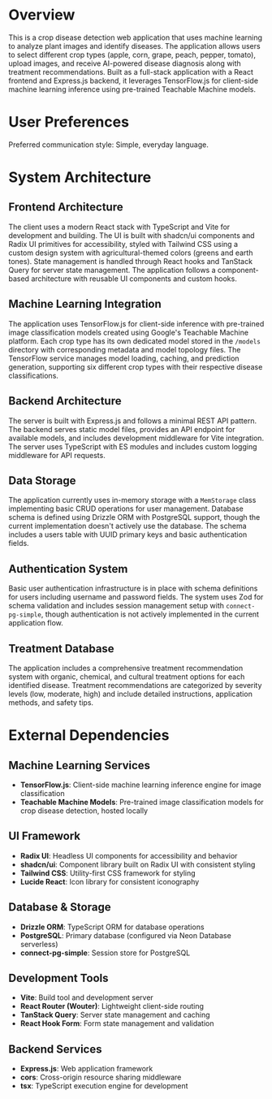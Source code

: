 # Overview

This is a crop disease detection web application that uses machine learning to analyze plant images and identify diseases. The application allows users to select different crop types (apple, corn, grape, peach, pepper, tomato), upload images, and receive AI-powered disease diagnosis along with treatment recommendations. Built as a full-stack application with a React frontend and Express.js backend, it leverages TensorFlow.js for client-side machine learning inference using pre-trained Teachable Machine models.

# User Preferences

Preferred communication style: Simple, everyday language.

# System Architecture

## Frontend Architecture
The client uses a modern React stack with TypeScript and Vite for development and building. The UI is built with shadcn/ui components and Radix UI primitives for accessibility, styled with Tailwind CSS using a custom design system with agricultural-themed colors (greens and earth tones). State management is handled through React hooks and TanStack Query for server state management. The application follows a component-based architecture with reusable UI components and custom hooks.

## Machine Learning Integration
The application uses TensorFlow.js for client-side inference with pre-trained image classification models created using Google's Teachable Machine platform. Each crop type has its own dedicated model stored in the `/models` directory with corresponding metadata and model topology files. The TensorFlow service manages model loading, caching, and prediction generation, supporting six different crop types with their respective disease classifications.

## Backend Architecture
The server is built with Express.js and follows a minimal REST API pattern. The backend serves static model files, provides an API endpoint for available models, and includes development middleware for Vite integration. The server uses TypeScript with ES modules and includes custom logging middleware for API requests.

## Data Storage
The application currently uses in-memory storage with a `MemStorage` class implementing basic CRUD operations for user management. Database schema is defined using Drizzle ORM with PostgreSQL support, though the current implementation doesn't actively use the database. The schema includes a users table with UUID primary keys and basic authentication fields.

## Authentication System
Basic user authentication infrastructure is in place with schema definitions for users including username and password fields. The system uses Zod for schema validation and includes session management setup with `connect-pg-simple`, though authentication is not actively implemented in the current application flow.

## Treatment Database
The application includes a comprehensive treatment recommendation system with organic, chemical, and cultural treatment options for each identified disease. Treatment recommendations are categorized by severity levels (low, moderate, high) and include detailed instructions, application methods, and safety tips.

# External Dependencies

## Machine Learning Services
- **TensorFlow.js**: Client-side machine learning inference engine for image classification
- **Teachable Machine Models**: Pre-trained image classification models for crop disease detection, hosted locally

## UI Framework
- **Radix UI**: Headless UI components for accessibility and behavior
- **shadcn/ui**: Component library built on Radix UI with consistent styling
- **Tailwind CSS**: Utility-first CSS framework for styling
- **Lucide React**: Icon library for consistent iconography

## Database & Storage
- **Drizzle ORM**: TypeScript ORM for database operations
- **PostgreSQL**: Primary database (configured via Neon Database serverless)
- **connect-pg-simple**: Session store for PostgreSQL

## Development Tools
- **Vite**: Build tool and development server
- **React Router (Wouter)**: Lightweight client-side routing
- **TanStack Query**: Server state management and caching
- **React Hook Form**: Form state management and validation

## Backend Services
- **Express.js**: Web application framework
- **cors**: Cross-origin resource sharing middleware
- **tsx**: TypeScript execution engine for development
